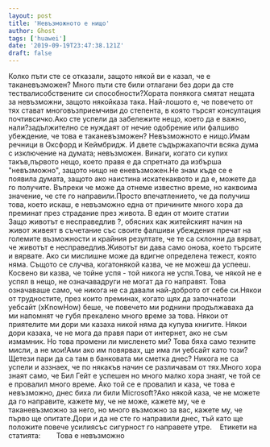 ```yaml
---
layout: post
title: 'Невъзможното е нищо'
author: Ghost
tags: ['huawei']
date: '2019-09-19T23:47:38.121Z'
draft: false
---
```


Колко пъти сте се отказали, защото някой ви е казал, че е таканевъзможен? Много пъти сте били отлагани без дори да сте тествалисобствените си способности?Хората понякога смятат нещата за невъзможни, защото някойказа така. Най-лошото е, че повечето от тях стават многовъзприемчиви до степента, в която търсят консултация почтивсичко.Ако сте успели да забележите нещо, което да е важно, нали?задължително се нуждаят от нечие одобрение или фалшиво убеждение, че това е таканевъзможен? Невъзможното е нищо.Имам речници в Оксфорд и Кеймбридж. И двете съдържахапочти всяка дума с изключение на думата; невъзможен. Винаги, когато си купих такъв,първото нещо, което правя е да спретнато да избърша "невъзможно", защото нищо не еневъзможен.Не знам къде се е появила думата, защото ако наистина искатекаквото и да е, можете да го получите. Въпреки че може да отнеме известно време, но каквоима значение, че сте го направили.Просто впечатлението, че да получиш това, което искаш, е невъзможно една от причините много хора да преминат през страдание през живота. В един от моите статии Защо животът е несправедлив ?, обясних как житейският начин на живот живеят в съчетание със своите фалшиви убеждения пречат на големите възможности и крайния резултате, че те са склонни да вярват, че животът е несправедлив.Животът ви дава само онова, което търсите и вярвате. Ако си мислишне може да вдигне определена тежест, която няма. Същото се случва, когатонякой казва, че не можеш да успееш. Косвено ви казва, че тойне успя - той никога не успя.Това, че някой не е успял в нещо, не означавадруги не могат да го направят. Това означаваше само, че никога не са давали най-доброто от себе си.Някои от трудностите, през които преминах, когато щях да започнатози уебсайт (xKnowHow) беше, че повечето ми роднини продължаваха да ми напомнят че губя прекалено много време за това. Някои от приятелите ми дори ми казаха никой няма да купува книгите. Някои дори казаха, че не мога да правя пари от интернет, ако не съм измамник. Но това промени ли мисленето ми? Това бяха само техните мисли, а не мои!Ами ако им повярвах, ще има ли уебсайт като този? Щетези пари да са там в банковата ми сметка днес? Никога не са успели и аззнаех, че по някакъв начин се различавам от тях.Много хора знаят само, че Бил Гейт е успешен но много малко хора знаят, че той се е провалил много време. Ако той се е провалил и каза, че това е невъзможно, днес биха ли били Microsoft?Ако някой каза, че не можете да го направите, кажете му, че не може, кажете му, че е таканевъзможно за него, но много възможно за вас, кажете му, че първо ще опитате.Дори и да не сте го направили днес, тъй като ще положите повече усилиясъс сигурност го направете утре.    Етикети на статията:        Това е невъзможно
